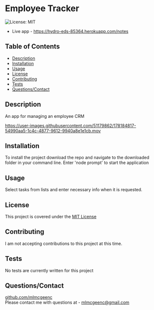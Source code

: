 
# Employee Tracker
![License: MIT](https://img.shields.io/badge/License-MIT-yellow.svg)
- Live app - https://hydro-eds-85364.herokuapp.com/notes

## Table of Contents
* [Description](#Description)
* [Installation](#Installation)
* [Usage](#Usage)
* [License](#License)
* [Contributing](#Contributing)
* [Tests](#Tests)
* [Questions/Contact](#Questions/Contact])

## Description
An app for managing an employee CRM


https://user-images.githubusercontent.com/51179862/178184817-54990aa5-1c4c-4877-9612-9940a8e1e1cb.mov



## Installation
To install the project download the repo and navigate to the downloaded folder in your command line. Enter 'node prompt' to start the application

## Usage
Select tasks from lists and enter necessary info when it is requested.

## License
This project is covered under the [MIT License](https://opensource.org/licenses/MIT)

## Contributing
I am not accepting contributions to this project at this time.

## Tests
No tests are currently written for this project

## Questions/Contact
[github.com/mlmcgeenc](https://github.com/mlmcgeenc)  
Please contact me with questions at - mlmcgeenc@gmail.com
